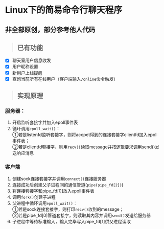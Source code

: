#  Linux下的简易命令行聊天程序

## 非全部原创，部分参考他人代码

> ## 已有功能

- [x] 聊天室用户信息收发
- [x] 用户昵称设置
- [x] 新用户上线提醒
- [x] 查询当前所有在线用户（客户端输入`/online`命令触发）

> ## 实现原理

### 服务器：
1. 开启监听套接字并加入epoll事件表
2. 循环调用`epoll_wait()`：  
  ①若是listenfd监听套接字，则将accpet得到的连接套接字clientfd加入epoll事件表；  
  ②若是clientfd套接字，则用`recv()`读取message并按逻辑要求调用send()发送响应消息

### 客户端
1. 创建sock连接套接字并调用`connect()`连接服务器
2. 连接成功后创建父子进程间的通信管道(`pipe(pipe_fd[2])`)
3. 将连接套接字和pipe_fd[0]放入epoll事件表
4. 调用`fork()`创建子进程
5. 父进程中循环调用`epoll_wait()`：  
	①若是sock连接套接字，则打印`recv()`收到的message；  
	②若是pipe_fd[0]管道套接字，则读取其内容并调用`send()`发送给服务器
6. 子进程中等待标准输入，输入完毕写入pipe_fd[1]供父进程读取